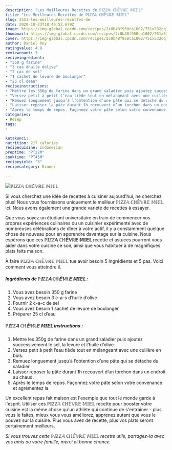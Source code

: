 ```yaml
---
description: "Les Meilleures Recettes de ℙ𝕀ℤℤ𝔸 ℂℍ𝔼̀𝕍ℝ𝔼 𝕄𝕀𝔼𝕃"
title: "Les Meilleures Recettes de ℙ𝕀ℤℤ𝔸 ℂℍ𝔼̀𝕍ℝ𝔼 𝕄𝕀𝔼𝕃"
slug: 3553-les-meilleures-recettes-de
date: 2020-10-23T18:46:52.679Z
image: https://img-global.cpcdn.com/recipes/2c0b48f950ca1002/751x532cq70/ℙ𝕀ℤℤ𝔸-ℂℍ𝔼̀𝕍ℝ𝔼-𝕄𝕀𝔼𝕃-photo-principale-de-la-recette.jpg
thumbnail: https://img-global.cpcdn.com/recipes/2c0b48f950ca1002/751x532cq70/ℙ𝕀ℤℤ𝔸-ℂℍ𝔼̀𝕍ℝ𝔼-𝕄𝕀𝔼𝕃-photo-principale-de-la-recette.jpg
cover: https://img-global.cpcdn.com/recipes/2c0b48f950ca1002/751x532cq70/ℙ𝕀ℤℤ𝔸-ℂℍ𝔼̀𝕍ℝ𝔼-𝕄𝕀𝔼𝕃-photo-principale-de-la-recette.jpg
author: Daniel Roy
ratingvalue: 4.9
reviewcount: 3
recipeingredient:
- "350 g farine"
- "3 cas dhuile dolive"
- "2 cac de sel"
- "1 sachet de levure de boulanger"
- "25 cl deau"
recipeinstructions:
- "Mettre les 350g de farine dans un grand saladier puis ajoutez successivement le sel, la levure et l’huile d’olive."
- "Versez petit à petit l’eau tiède tout en mélangeant avec une cuillère en bois."
- "Remuez longuement jusqu’à l’obtention d’une pâte qui se détache du saladier."
- "Laisser reposer la pâte durant 1h recouvert d’un torchon dans un endroit au chaud."
- "Après le temps de repos. Façonnez votre pâte selon votre convenance et agrémentez la."
categories:
- Resep
tags:
- 

katakunci:  
nutrition: 217 calories
recipecuisine: Indonesian
preptime: "PT22M"
cooktime: "PT45M"
recipeyield: "3"
recipecategory: Dinner

---
```



![ℙ𝕀ℤℤ𝔸 ℂℍ𝔼̀𝕍ℝ𝔼 𝕄𝕀𝔼𝕃](https://img-global.cpcdn.com/recipes/2c0b48f950ca1002/751x532cq70/ℙ𝕀ℤℤ𝔸-ℂℍ𝔼̀𝕍ℝ𝔼-𝕄𝕀𝔼𝕃-photo-principale-de-la-recette.jpg)

Si vous cherchez une idée de recettes à cuisiner aujourd'hui, ne cherchez plus! Nous vous fournissons uniquement le meilleur ℙ𝕀ℤℤ𝔸 ℂℍ𝔼̀𝕍ℝ𝔼 𝕄𝕀𝔼𝕃 ici. Nous avons également une grande variété de recettes à essayer.

Que vous soyez un étudiant universitaire en train de commencer vos propres expériences culinaires ou un cuisinier expérimenté avec de nombreuses célébrations de dîner à votre actif, il y a constamment quelque chose de nouveau pour en apprendre davantage sur la cuisine. Nous espérons que ces <strong> ℙ𝕀ℤℤ𝔸 ℂℍ𝔼̀𝕍ℝ𝔼 𝕄𝕀𝔼𝕃 </strong> recette et astuces pourront vous aider dans votre cuisine ce soir, ainsi que vous habituer à de magnifiques plats faits maison.

<!--inarticleads1-->

À faire ℙ𝕀ℤℤ𝔸 ℂℍ𝔼̀𝕍ℝ𝔼 𝕄𝕀𝔼𝕃 tue avoir besoin 5 Ingrédients et 5 pas. Voici comment vous atteindre il.

##### Ingrédients de ℙ𝕀ℤℤ𝔸 ℂℍ𝔼̀𝕍ℝ𝔼 𝕄𝕀𝔼𝕃 :

1. Vous avez besoin 350 g farine
1. Vous avez besoin 3 c-a-s d’huile d’olive
1. Fournir 2 c-a-c de sel
1. Vous avez besoin 1 sachet de levure de boulanger
1. Préparer 25 cl d’eau




<!--inarticleads2-->

##### ℙ𝕀ℤℤ𝔸 ℂℍ𝔼̀𝕍ℝ𝔼 𝕄𝕀𝔼𝕃 instructions :

1. Mettre les 350g de farine dans un grand saladier puis ajoutez successivement le sel, la levure et l’huile d’olive.
1. Versez petit à petit l’eau tiède tout en mélangeant avec une cuillère en bois.
1. Remuez longuement jusqu’à l’obtention d’une pâte qui se détache du saladier.
1. Laisser reposer la pâte durant 1h recouvert d’un torchon dans un endroit au chaud.
1. Après le temps de repos. Façonnez votre pâte selon votre convenance et agrémentez la.




<!--inarticleads1-->

<p>
Un excellent repas fait maison est l'exemple que tout le monde garde à l'esprit. Utiliser ces ℙ𝕀ℤℤ𝔸 ℂℍ𝔼̀𝕍ℝ𝔼 𝕄𝕀𝔼𝕃 recette pour booster votre cuisine est la même chose qu'un athlète qui continue de s'entraîner - plus vous le faites, mieux vous vous améliorez, apprenez autant que vous le pouvez sur la cuisine. Plus vous avez de recette, plus vos plats seront certainement meilleurs.
</p>

<p>
<i>Si vous trouvez cette ℙ𝕀ℤℤ𝔸 ℂℍ𝔼̀𝕍ℝ𝔼 𝕄𝕀𝔼𝕃 recette utile, partagez-la avec vos amis ou votre famille, merci et bonne chance.</i>
</p>
